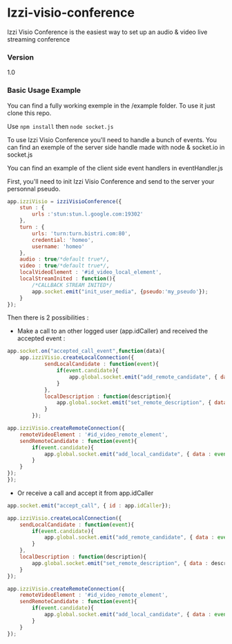 # Izzi-visio-conference

 Izzi Visio Conference is the easiest way to set up an audio & video live streaming conference

### Version
1.0

### Basic Usage Example

You can find a fully working exemple in the /example folder. To use it just clone this repo.
 
Use `npm install` then `node socket.js` 

To use Izzi Visio Conference you'll need to handle a bunch of events. You can find an exemple of the server side handle made with node & socket.io in socket.js

You can find an example of the client side event handlers in eventHandler.js

First, you'll need to init Izzi Visio Conference and send to the server your personnal pseudo.

```javascript
app.izziVisio = izziVisioConference({
    stun : {
        urls :'stun:stun.l.google.com:19302'
    },
    turn : {
        urls: 'turn:turn.bistri.com:80',
        credential: 'homeo',
        username: 'homeo'
    },
    audio : true/*default true*/,
    video : true/*default true*/,
    localVideoElement : '#id_video_local_element',
    localStreamInited : function(){
        /*CALLBACK STREAM INITED*/
        app.socket.emit("init_user_media", {pseudo:'my_pseudo'});
    }
});
```

Then there is 2 possibilities : 

- Make a call to an other logged user (app.idCaller) and received the accepted event : 
```javascript
app.socket.on("accepted_call_event",function(data){
    app.izziVisio.createLocalConnection({
            sendLocalCandidate : function(event){
                if(event.candidate){
                    app.global.socket.emit("add_remote_candidate", { data : event.candidate, id : app.idCaller});
                }
            },
            localDescription : function(description){
                app.global.socket.emit("set_remote_description", { data : description, id : app.idCaller});
            }
        });

app.izziVisio.createRemoteConnection({
    remoteVideoElement : '#id_video_remote_element',
    sendRemoteCandidate : function(event){
        if(event.candidate){
            app.global.socket.emit("add_local_candidate", { data : event.candidate, id : app.idCaller});
        }
    }
});
});
```

- Or receive a call and accept it from app.idCaller
```javascript
app.socket.emit("accept_call", { id : app.idCaller});

app.izziVisio.createLocalConnection({
    sendLocalCandidate : function(event){
        if(event.candidate){
            app.global.socket.emit("add_remote_candidate", { data : event.candidate, id : app.idCaller});
        }
    },
    localDescription : function(description){
        app.global.socket.emit("set_remote_description", { data : description, id : app.idCaller});
    }
});

app.izziVisio.createRemoteConnection({
    remoteVideoElement : '#id_video_remote_element',
    sendRemoteCandidate : function(event){
        if(event.candidate){
            app.global.socket.emit("add_local_candidate", { data : event.candidate, id : app.idCaller});
        }
    }
});
```
